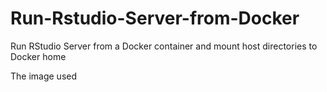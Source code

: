 # Run-Rstudio-Server-from-Docker
Run RStudio Server from a Docker container and mount host directories to Docker home

The image used 
